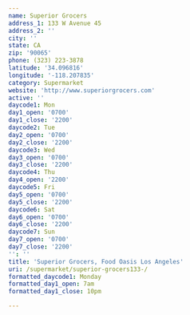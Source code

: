 ```yaml
---
name: Superior Grocers
address_1: 133 W Avenue 45
address_2: ''
city: ''
state: CA
zip: '90065'
phone: (323) 223-3878
latitude: '34.096816'
longitude: '-118.207835'
category: Supermarket
website: 'http://www.superiorgrocers.com'
active: ''
daycode1: Mon
day1_open: '0700'
day1_close: '2200'
daycode2: Tue
day2_open: '0700'
day2_close: '2200'
daycode3: Wed
day3_open: '0700'
day3_close: '2200'
daycode4: Thu
day4_open: '2200'
daycode5: Fri
day5_open: '0700'
day5_close: '2200'
daycode6: Sat
day6_open: '0700'
day6_close: '2200'
daycode7: Sun
day7_open: '0700'
day7_close: '2200'
'': ''
title: 'Superior Grocers, Food Oasis Los Angeles'
uri: /supermarket/superior-grocers133-/
formatted_daycode1: Monday
formatted_day1_open: 7am
formatted_day1_close: 10pm

---
```

